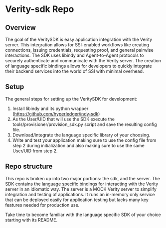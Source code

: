 # Verity-sdk Repo

## Overview

The goal of the VeritySDK is easy application integration with the Verity server. This integration allows for SSI-enabled workflows like creating connections, issuing credentials, requesting proof, and general pairwise interactions. The SDK uses libindy and Agent-to-Agent protocols to securely authenticate and communicate with the Verity server. The creation of language specific bindings allows for developers to quickly integrate their backend services into the world of SSI with minimal overhead.

## Setup

The general steps for setting up the VeritySDK for development:

1. Install libindy and its python wrapper (https://github.com/hyperledger/indy-sdk)
2. As the User/UID that will use the SDK execute the tools/provisioner/provision_sdk.py script and save the resulting config file. 
3. Download/integrate the language specific library of your choosing.
4. Write and test your application making sure to use the config file from step 2 during initialization and also making sure to use the same User/UID from step 2.

## Repo structure

This repo is broken up into two major portions: the sdk, and the server. The SDK contains the language specific bindings for interacting with the Verity server in an idiomatic way. The server is a MOCK Verity server to simplify integration and testing of applications. It runs an in-memory only service that can be deployed easily for application testing but lacks many key features needed for production use.

Take time to become familiar with the language specific SDK of your choice starting with its README. 
